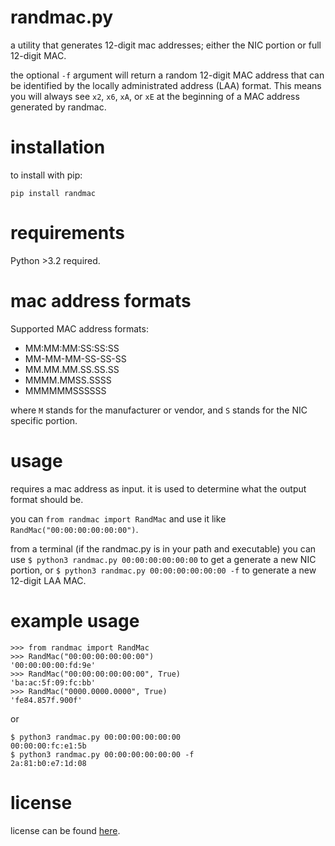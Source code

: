 randmac.py
==========

a utility that generates 12-digit mac addresses; either the NIC portion or full 12-digit MAC. 

the optional `-f` argument will return a random 12-digit MAC address that can be identified by the locally administrated address (LAA) format. This means you will always see `x2`, `x6`, `xA`, or `xE` at the beginning of a MAC address generated by randmac.

# installation

to install with pip:

`pip install randmac`

# requirements

Python >3.2 required.

# mac address formats

Supported MAC address formats:
 - MM:MM:MM:SS:SS:SS
 - MM-MM-MM-SS-SS-SS
 - MM.MM.MM.SS.SS.SS
 - MMMM.MMSS.SSSS
 - MMMMMMSSSSSS

where `M` stands for the manufacturer or vendor, and `S` stands for the NIC specific portion. 

# usage

requires a mac address as input. it is used to determine what the output format should be.

you can `from randmac import RandMac` and use it like `RandMac("00:00:00:00:00:00")`.

from a terminal (if the randmac.py is in your path and executable) you can use `$ python3 randmac.py 00:00:00:00:00:00` to get a generate a new NIC portion, or `$ python3 randmac.py 00:00:00:00:00:00 -f` to generate a new 12-digit LAA MAC.

# example usage

```
>>> from randmac import RandMac
>>> RandMac("00:00:00:00:00:00")
'00:00:00:00:fd:9e'
>>> RandMac("00:00:00:00:00:00", True)
'ba:ac:5f:09:fc:bb'
>>> RandMac("0000.0000.0000", True)
'fe84.857f.900f'
```

or

```
$ python3 randmac.py 00:00:00:00:00:00
00:00:00:fc:e1:5b
$ python3 randmac.py 00:00:00:00:00:00 -f
2a:81:b0:e7:1d:08
``` 

# license

license can be found [here](https://github.com/joshschmelzle/randmac/blob/master/LICENSE).
